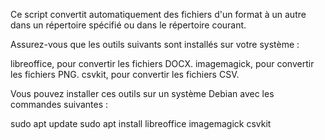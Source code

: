 Ce script convertit automatiquement des fichiers d'un format à un autre dans un répertoire spécifié ou dans le répertoire courant.

Assurez-vous que les outils suivants sont installés sur votre système :

libreoffice, pour convertir les fichiers DOCX.
imagemagick, pour convertir les fichiers PNG.
csvkit, pour convertir les fichiers CSV.

Vous pouvez installer ces outils sur un système Debian avec les commandes suivantes :

sudo apt update
sudo apt install libreoffice imagemagick csvkit
